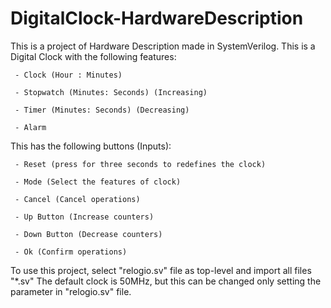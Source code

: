 # DigitalClock-HardwareDescription

This is a project of Hardware Description made in SystemVerilog. This is a Digital Clock with the following features:
	 
	 - Clock (Hour : Minutes)
	 
	 - Stopwatch (Minutes: Seconds) (Increasing)
	 
	 - Timer (Minutes: Seconds) (Decreasing)
	 
	 - Alarm
	 
This has the following buttons (Inputs):
	 
	 - Reset (press for three seconds to redefines the clock)
	 
	 - Mode (Select the features of clock)
	 
	 - Cancel (Cancel operations)
	 
	 - Up Button (Increase counters)
	 
	 - Down Button (Decrease counters) 
	 
	 - Ok (Confirm operations)
	 
To use this project, select "relogio.sv" file as top-level and import all files "*.sv"
The default clock is 50MHz, but this can be changed only setting the parameter in "relogio.sv" file.

